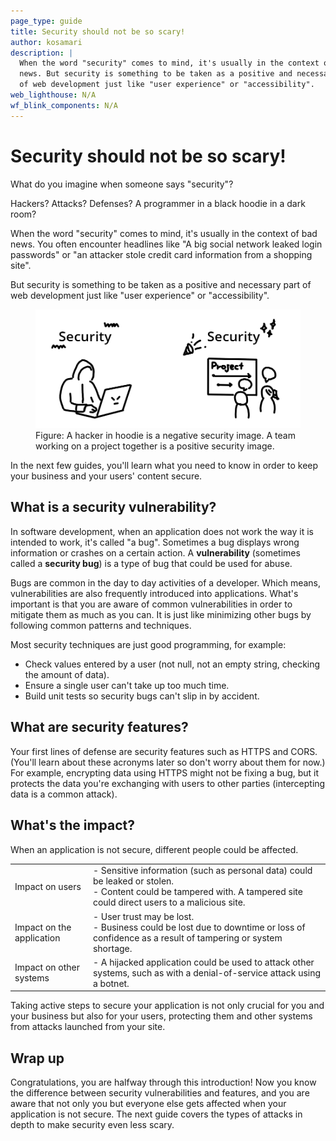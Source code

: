 ```yaml
---
page_type: guide
title: Security should not be so scary!
author: kosamari
description: |
  When the word "security" comes to mind, it's usually in the context of bad
  news. But security is something to be taken as a positive and necessary part
  of web development just like "user experience" or "accessibility".
web_lighthouse: N/A
wf_blink_components: N/A
---
```


# Security should not be so scary!

What do you imagine when someone says "security"? 

Hackers? Attacks? Defenses? A programmer in a black hoodie in a dark room? 

When the word "security" comes to mind, it's usually in the context of bad news.
You often encounter headlines like "A big social network leaked login passwords"
or "an attacker stole credit card information from a shopping site".

But security is something to be taken as a positive and necessary part of web
development just like "user experience" or "accessibility".

<figure>
  <img src="./securityimage.png" alt="negative and positive images of security">
  <figcaption>
    Figure: A hacker in hoodie is a negative security image. A team working on a project together is a positive security image.
  </figcaption>
</figure>

In the next few guides, you'll learn what you need to know in order to keep your
business and your users' content secure.

## What is a security vulnerability?

In software development, when an application does not work the way it is
intended to work, it's called "a bug". Sometimes a bug displays wrong
information or crashes on a certain action. A **vulnerability**
(sometimes called a **security bug**) is a type of bug that could be used for
abuse. 

Bugs are common in the day to day activities of a developer. Which means,
vulnerabilities are also frequently introduced into applications. What's
important is that you are aware of common vulnerabilities in order
to mitigate them as much as you can. It is just like minimizing other bugs by
following common patterns and techniques.

Most security techniques are just good programming, for example:   
- Check values entered by a user (not null, not an empty string, checking the
amount of data).  
- Ensure a single user can't take up too much time.  
- Build unit tests so security bugs can't slip in by accident.

## What are security features?

Your first lines of defense are security features such as HTTPS and CORS.
(You'll learn about these acronyms later so don't worry about them for now.) 
For example, encrypting data using HTTPS might not be fixing a bug, but it
protects the data you're exchanging with users to other parties (intercepting
data is a common attack). 

## What's the impact?

When an application is not secure, different people could be affected. 

<table class="responsive">
<tbody>
    <tr>
        <td>Impact on users</td>
        <td>
            - Sensitive information (such as personal data) could be leaked or stolen.<br>
            - Content could be tampered with. A tampered site could direct users to a malicious site.
        </td>
    </tr>
    <tr>
        <td>Impact on the application</td>
        <td>
            - User trust may be lost.<br>
            - Business could be lost due to downtime or loss of confidence as a result of tampering or system shortage.
        </td>
    </tr>
    <tr>
        <td>Impact on other systems</td>
        <td>
            - A hijacked application could be used to attack other systems, such as with a denial-of-service attack using a botnet.
        </td>
    </tr>
</tbody>
</table>

Taking active steps to secure your application is not only crucial for you and
your business but also for your users, protecting them and other systems from
attacks launched from your site.

## Wrap up

Congratulations, you are halfway through this introduction! Now you know the difference
between security vulnerabilities and features, and you are aware that not only
you but everyone else gets affected when your application is not secure. The
next guide covers the types of attacks in depth to make security even less
scary.
